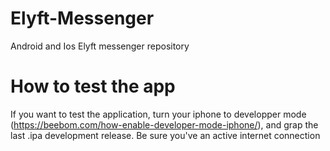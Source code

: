 # Elyft-Messenger
Android and Ios Elyft messenger repository

# How to test the app
If you want to test the application, turn your iphone to developper mode (https://beebom.com/how-enable-developer-mode-iphone/), and grap the last .ipa development release.
Be sure you've an active internet connection

